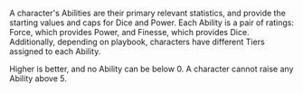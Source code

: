 A character's Abilities are their primary relevant statistics, and provide the starting values and caps for Dice and Power. Each Ability is a pair of ratings: Force, which provides Power, and Finesse, which provides Dice. Additionally, depending on playbook, characters have different Tiers assigned to each Ability.

Higher is better, and no Ability can be below 0. A character cannot raise any Ability above 5.